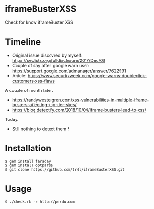 # iframeBusterXSS
Check for know iframeBuster XSS

# Timeline
- Original issue discovred by myself: https://seclists.org/fulldisclosure/2017/Dec/68
- Couple of day after, google warn user: https://support.google.com/admanager/answer/7622991
- Article: https://www.securityweek.com/google-warns-doubleclick-customers-xss-flaws

A couple of month later: 
- https://randywestergren.com/xss-vulnerabilities-in-multiple-iframe-busters-affecting-top-tier-sites/
- https://blog.detectify.com/2018/10/04/iframe-busters-lead-to-xss/

Today:
- Still nothing to detect them ?
# Installation
    $ gem install faraday
    $ gem install optparse
    $ git clone https://github.com/tr4l/iframeBusterXSS.git
    
# Usage
    $ ./check.rb -r http://perdu.com


 
